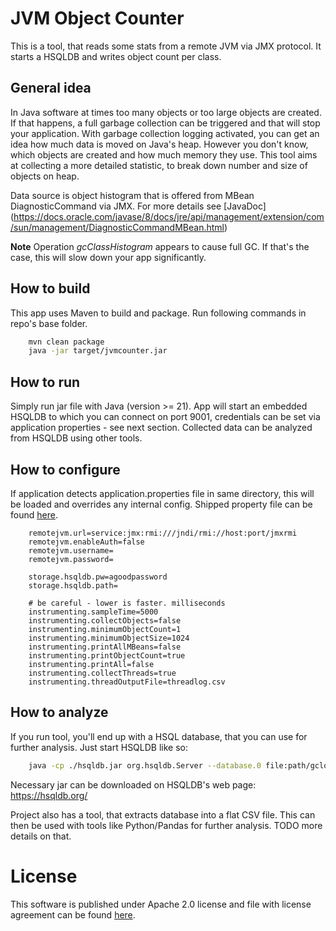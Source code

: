 # JVM Object Counter
This is a tool, that reads some stats from a remote JVM via JMX protocol. It starts a HSQLDB and writes object count per class. 

## General idea
In Java software at times too many objects or too large objects are created. If that happens, a full garbage collection can be triggered and that will stop your application. With garbage collection logging activated, you can get an idea how much data is moved on Java's heap. However you don't know, which objects are created and how much memory they use. This tool aims at collecting a more detailed statistic, to break down number and size of objects on heap. 

Data source is object histogram that is offered from MBean DiagnosticCommand via JMX. For more details see [JavaDoc] (https://docs.oracle.com/javase/8/docs/jre/api/management/extension/com/sun/management/DiagnosticCommandMBean.html)

__Note__ Operation _gcClassHistogram_ appears to cause full GC. If that's the case, this will slow down your app significantly.

## How to build
This app uses Maven to build and package. Run following commands in repo's base folder.
```bash
    mvn clean package
    java -jar target/jvmcounter.jar
```

## How to run
Simply run jar file with Java (version >= 21). App will start an embedded HSQLDB to which you can connect on port 9001, credentials can be set via application properties - see next section. Collected data can be analyzed from HSQLDB using other tools.

## How to configure
If application detects application.properties file in same directory, this will be loaded and overrides any internal config. Shipped property file can be found [here](src/main/resources/application.properties).
```properties
    remotejvm.url=service:jmx:rmi:///jndi/rmi://host:port/jmxrmi
    remotejvm.enableAuth=false
    remotejvm.username=
    remotejvm.password=

    storage.hsqldb.pw=agoodpassword
    storage.hsqldb.path=

    # be careful - lower is faster. milliseconds
    instrumenting.sampleTime=5000
    instrumenting.collectObjects=false
    instrumenting.minimumObjectCount=1
    instrumenting.minimumObjectSize=1024
    instrumenting.printAllMBeans=false
    instrumenting.printObjectCount=true
    instrumenting.printAll=false
    instrumenting.collectThreads=true
    instrumenting.threadOutputFile=threadlog.csv
```

## How to analyze
If you run tool, you'll end up with a HSQL database, that you can use for further analysis. Just start HSQLDB like so:
```bash
    java -cp ./hsqldb.jar org.hsqldb.Server --database.0 file:path/gclogs --dbname.0 gclogs
```
Necessary jar can be downloaded on HSQLDB's web page: https://hsqldb.org/

Project also has a tool, that extracts database into a flat CSV file. This can then be used with tools like Python/Pandas for further analysis. TODO more details on that.

# License
This software is published under Apache 2.0 license and file with license agreement can be found [here](LICENSE). 